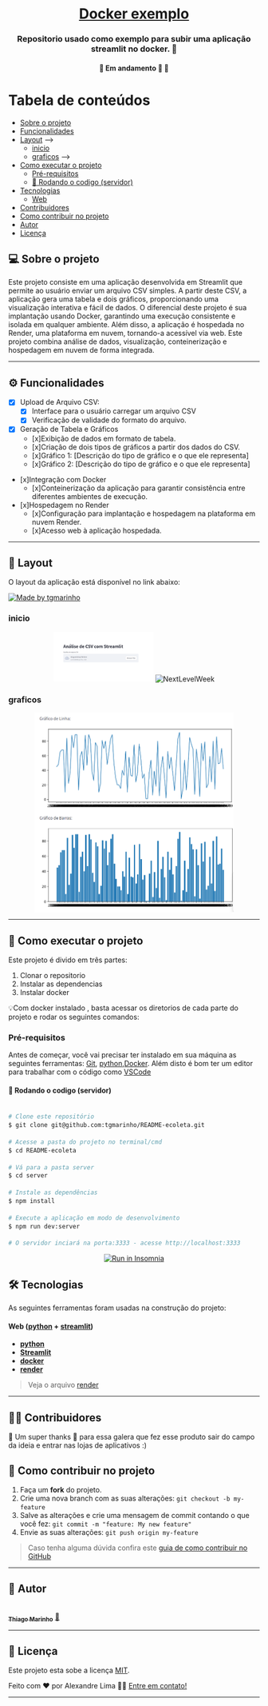 

<h1 align="center">
     <a href="#" alt="site do ecoleta"> Docker exemplo </a>
</h1>

<h3 align="center">
    Repositorio usado como exemplo para subir uma aplicação streamlit no docker. 💚
</h3>

<h4 align="center">
	🚧   Em andamento 🚀 🚧
</h4>

Tabela de conteúdos
=================
<!--ts-->
   * [Sobre o projeto](#-sobre-o-projeto)
   * [Funcionalidades](#-funcionalidades)
   * [Layout](#-layout) -->
     * [inicio](#inicio)
     * [graficos](#graficos) -->
   * [Como executar o projeto](#-como-executar-o-projeto)
     * [Pré-requisitos](#pré-requisitos)
     * [🎲 Rodando o codigo (servidor)](#🎲-Rodando-o-codigo-(servidor))     
   * [Tecnologias](#-tecnologias)
     * [Web](#user-content-website--react----typescript)  
   * [Contribuidores](#-contribuidores)
   * [Como contribuir no projeto](#-como-contribuir-no-projeto)
   * [Autor](#-autor)
   * [Licença](#user-content--licença)
<!--te-->


## 💻 Sobre o projeto


Este projeto consiste em uma aplicação desenvolvida em Streamlit que permite ao usuário enviar um arquivo CSV simples. A partir deste CSV, a aplicação gera uma tabela e dois gráficos, proporcionando uma visualização interativa e fácil de dados. O diferencial deste projeto é sua implantação usando Docker, garantindo uma execução consistente e isolada em qualquer ambiente. 
Além disso, a aplicação é hospedada no Render, uma plataforma em nuvem, tornando-a acessível via web. Este projeto combina análise de dados, visualização, conteinerização e hospedagem em nuvem de forma integrada.

---

## ⚙️ Funcionalidades

- [x] Upload de Arquivo CSV:
  - [x] Interface para o usuário carregar um arquivo CSV
  - [x] Verificação de validade do formato do arquivo.
- [x] Geração de Tabela e Gráficos 
  - [x]Exibição de dados em formato de tabela.
  - [x]Criação de dois tipos de gráficos a partir dos dados do CSV.
  - [x]Gráfico 1: [Descrição do tipo de gráfico e o que ele representa]
  - [x]Gráfico 2: [Descrição do tipo de gráfico e o que ele representa]
- [x]Integração com Docker
  - [x]Conteinerização da aplicação para garantir consistência entre diferentes ambientes de execução.
- [x]Hospedagem no Render
  - [x]Configuração para implantação e hospedagem na plataforma em nuvem Render.
  - [x]Acesso web à aplicação hospedada.
  
---

## 🎨 Layout

O layout da aplicação está disponível no link abaixo:

<a href="https://docker-tests-b30u.onrender.com/">
  <img alt="Made by tgmarinho" src="https://img.shields.io/badge/Acessar%20Layout%20-Figma-%2304D361">
</a>


### inicio

<p align="center">
  <img alt="NextLevelWeek" title="#NextLevelWeek" src="./fig/inicio.png" width="200px">

  <img alt="NextLevelWeek" title="#NextLevelWeek" src="./fig/tabelas.svg" width="200px">
</p>

### graficos

<p align="center" style="display: flex; align-items: flex-start; justify-content: center;">
  <img alt="NextLevelWeek" title="#NextLevelWeek" src="./fig/graficos.png" width="400px">
</p>

---

## 🚀 Como executar o projeto

Este projeto é divido em três partes:
1. Clonar o repositorio 
2. Instalar as dependencias
3. Instalar docker

💡Com docker instalado , basta acessar os diretorios de cada parte do projeto e rodar os seguintes comandos:

### Pré-requisitos

Antes de começar, você vai precisar ter instalado em sua máquina as seguintes ferramentas:
[Git](https://git-scm.com), [python](https://www.python.org/),[Docker](https://www.docker.com/). 
Além disto é bom ter um editor para trabalhar com o código como [VSCode](https://code.visualstudio.com/)

#### 🎲 Rodando o codigo (servidor)

```bash

# Clone este repositório
$ git clone git@github.com:tgmarinho/README-ecoleta.git

# Acesse a pasta do projeto no terminal/cmd
$ cd README-ecoleta

# Vá para a pasta server
$ cd server

# Instale as dependências
$ npm install

# Execute a aplicação em modo de desenvolvimento
$ npm run dev:server

# O servidor inciará na porta:3333 - acesse http://localhost:3333 

```
<p align="center">
  <a href="https://github.com/tgmarinho/README-ecoleta/blob/master/Insomnia_API_Ecoletajson.json" target="_blank"><img src="https://insomnia.rest/images/run.svg" alt="Run in Insomnia"></a>
</p>


## 🛠 Tecnologias

As seguintes ferramentas foram usadas na construção do projeto:

#### **Web**  ([python](https://www.python.org/)  +  [streamlit](https://streamlit.io/))

-   **[python](https://www.python.org/)**
-   **[Streamlit](https://streamlit.io/)**
-   **[docker](https://www.docker.com/)**
-   **[render](https://render.com/)**

> Veja o arquivo  [render](https://docker-tests-b30u.onrender.com/)


---

## 👨‍💻 Contribuidores

💜 Um super thanks 👏 para essa galera que fez esse produto sair do campo da ideia e entrar nas lojas de aplicativos :)



## 💪 Como contribuir no projeto

1. Faça um **fork** do projeto.
2. Crie uma nova branch com as suas alterações: `git checkout -b my-feature`
3. Salve as alterações e crie uma mensagem de commit contando o que você fez: `git commit -m "feature: My new feature"`
4. Envie as suas alterações: `git push origin my-feature`
> Caso tenha alguma dúvida confira este [guia de como contribuir no GitHub](./CONTRIBUTING.md)

---

## 🦸 Autor

<a href="https://www.linkedin.com/in/alexandre-lima-47b63755/">
 <img style="border-radius: 50%;" src="https://avatars3.githubusercontent.com/u/380327?s=460&u=61b426b901b8fe02e12019b1fdb67bf0072d4f00&v=4" width="100px;" alt=""/>
 <br />
 <sub><b>Thiago Marinho</b></sub></a> <a href="https://www.linkedin.com/in/alexandre-lima-47b63755/" title="Linkedin">🚀</a>
 <br />



---

## 📝 Licença

Este projeto esta sobe a licença [MIT](./LICENSE).

Feito com ❤️ por Alexandre Lima 👋🏽 [Entre em contato!](https://www.linkedin.com/in/alexandre-lima-47b63755/)

---


